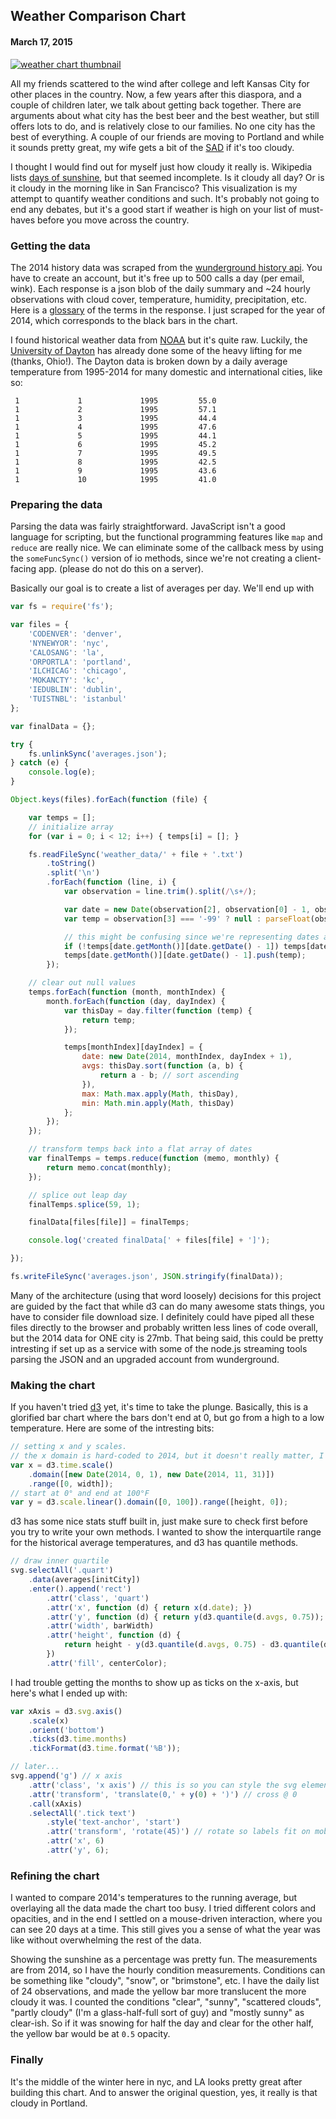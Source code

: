 ## Weather Comparison Chart

#### March 17, 2015

[![weather chart thumbnail](/images/weather_thumb.png)](/demos/weather.html)

All my friends scattered to the wind after college and left Kansas City for other places in the country. Now, a few years after this diaspora, and a couple of children later, we talk about getting back together. There are arguments about what city has the best beer and the best weather, but still offers lots to do, and is relatively close to our families. No one city has the best of everything. A couple of our friends are moving to Portland and while it sounds pretty great, my wife gets a bit of the [SAD](http://www.mayoclinic.org/diseases-conditions/seasonal-affective-disorder/basics/definition/con-20021047) if it's too cloudy.

I thought I would find out for myself just how cloudy it really is. Wikipedia lists [days of sunshine](http://en.wikipedia.org/wiki/Portland,_Oregon#Climate), but that seemed incomplete. Is it cloudy all day? Or is it cloudy in the morning like in San Francisco? This visualization is my attempt to quantify weather conditions and such. It's probably not going to end any debates, but it's a good start if weather is high on your list of must-haves before you move across the country.

### Getting the data

The 2014 history data was scraped from the [wunderground history api](http://www.wunderground.com/weather/api/d/docs?d=data/history&MR=1). You have to create an account, but it's free up to 500 calls a day (per email, wink). Each response is a json blob of the daily summary and ~24 hourly observations with cloud cover, temperature, humidity, precipitation, etc. Here is a [glossary](http://www.wunderground.com/weather/api/d/docs?d=resources/phrase-glossary) of the terms in the response. I just scraped for the year of 2014, which corresponds to the black bars in the chart.

I found historical weather data from [NOAA](ftp://ftp.ncdc.noaa.gov/pub/data/gsod/) but it's quite raw. Luckily, the [University of Dayton](http://academic.udayton.edu/kissock/http/Weather/) has already done some of the heavy lifting for me (thanks, Ohio!). The Dayton data is broken down by a daily average temperature from 1995-2014 for many domestic and international cities, like so:

```
 1             1             1995         55.0
 1             2             1995         57.1
 1             3             1995         44.4
 1             4             1995         47.6
 1             5             1995         44.1
 1             6             1995         45.2
 1             7             1995         49.5
 1             8             1995         42.5
 1             9             1995         43.6
 1             10            1995         41.0
```

### Preparing the data

Parsing the data was fairly straightforward. JavaScript isn't a good language for scripting, but the functional programming features like `map` and `reduce` are really nice. We can eliminate some of the callback mess by using the `someFuncSync()` version of io methods, since we're not creating a client-facing app. (please do not do this on a server).

Basically our goal is to create a list of averages per day. We'll end up with

```javascript
var fs = require('fs');

var files = {
    'CODENVER': 'denver',
    'NYNEWYOR': 'nyc',
    'CALOSANG': 'la',
    'ORPORTLA': 'portland',
    'ILCHICAG': 'chicago',
    'MOKANCTY': 'kc',
    'IEDUBLIN': 'dublin',
    'TUISTNBL': 'istanbul'
};

var finalData = {};

try {
    fs.unlinkSync('averages.json');
} catch (e) {
    console.log(e);
}

Object.keys(files).forEach(function (file) {

    var temps = [];
    // initialize array
    for (var i = 0; i < 12; i++) { temps[i] = []; }

    fs.readFileSync('weather_data/' + file + '.txt')
        .toString()
        .split('\n')
        .forEach(function (line, i) {
            var observation = line.trim().split(/\s+/);

            var date = new Date(observation[2], observation[0] - 1, observation[1]);
            var temp = observation[3] === '-99' ? null : parseFloat(observation[3], 10);

            // this might be confusing since we're representing dates as 0-indexed instead of the js convention of 1-indexed
            if (!temps[date.getMonth()][date.getDate() - 1]) temps[date.getMonth()][date.getDate() - 1] = [];
            temps[date.getMonth()][date.getDate() - 1].push(temp);
        });

    // clear out null values
    temps.forEach(function (month, monthIndex) {
        month.forEach(function (day, dayIndex) {
            var thisDay = day.filter(function (temp) {
                return temp;
            });

            temps[monthIndex][dayIndex] = {
                date: new Date(2014, monthIndex, dayIndex + 1),
                avgs: thisDay.sort(function (a, b) {
                    return a - b; // sort ascending
                }),
                max: Math.max.apply(Math, thisDay),
                min: Math.min.apply(Math, thisDay)
            };
        });
    });

    // transform temps back into a flat array of dates
    var finalTemps = temps.reduce(function (memo, monthly) {
        return memo.concat(monthly);
    });

    // splice out leap day
    finalTemps.splice(59, 1);

    finalData[files[file]] = finalTemps;

    console.log('created finalData[' + files[file] + ']');

});

fs.writeFileSync('averages.json', JSON.stringify(finalData));
```

Many of the architecture (using that word loosely) decisions for this project are guided by the fact that while d3 can do many awesome stats things, you have to consider file download size. I definitely could have piped all these files directly to the browser and probably written less lines of code overall, but the 2014 data for ONE city is 27mb. That being said, this could be pretty intresting if set up as a service with some of the node.js streaming tools parsing the JSON and an upgraded account from wunderground.

### Making the chart
If you haven't tried [d3](http://d3js.org) yet, it's time to take the plunge. Basically, this is a glorified bar chart where the bars don't end at 0, but go from a high to a low temperature. Here are some of the intresting bits:

```javascript
// setting x and y scales.
// the x domain is hard-coded to 2014, but it doesn't really matter, I just picked a year with no leap year.
var x = d3.time.scale()
    .domain([new Date(2014, 0, 1), new Date(2014, 11, 31)])
    .range([0, width]);
// start at 0° and end at 100°F
var y = d3.scale.linear().domain([0, 100]).range([height, 0]);
```
d3 has some nice stats stuff built in, just make sure to check first before you try to write your own methods. I wanted to show the interquartile range for the historical average temperatures, and d3 has quantile methods.

```javascript
// draw inner quartile
svg.selectAll('.quart')
    .data(averages[initCity])
    .enter().append('rect')
        .attr('class', 'quart')
        .attr('x', function (d) { return x(d.date); })
        .attr('y', function (d) { return y(d3.quantile(d.avgs, 0.75)); })
        .attr('width', barWidth)
        .attr('height', function (d) {
            return height - y(d3.quantile(d.avgs, 0.75) - d3.quantile(d.avgs, 0.25));
        })
        .attr('fill', centerColor);
```

I had trouble getting the months to show up as ticks on the x-axis, but here's what I ended up with:

```javascript
var xAxis = d3.svg.axis()
    .scale(x)
    .orient('bottom')
    .ticks(d3.time.months)
    .tickFormat(d3.time.format('%B'));

// later...
svg.append('g') // x axis
    .attr('class', 'x axis') // this is so you can style the svg elements with css
    .attr('transform', 'translate(0,' + y(0) + ')') // cross @ 0
    .call(xAxis)
    .selectAll('.tick text')
        .style('text-anchor', 'start')
        .attr('transform', 'rotate(45)') // rotate so labels fit on mobile
        .attr('x', 6)
        .attr('y', 6);
```

### Refining the chart
I wanted to compare 2014's temperatures to the running average, but overlaying all the data made the chart too busy. I tried different colors and opacities, and in the end I settled on a mouse-driven interaction, where you can see 20 days at a time. This still gives you a sense of what the year was like  without overwhelming the rest of the data.

Showing the sunshine as a percentage was pretty fun. The measurements are from 2014, so I have the hourly condition measurements. Conditions can be something like "cloudy", "snow", or "brimstone", etc. I have the daily list of 24 observations, and made the yellow bar more translucent the more cloudy it was. I counted the conditions "clear", "sunny", "scattered clouds", "partly cloudy" (I'm a glass-half-full sort of guy) and "mostly sunny" as clear-ish. So if it was snowing for half the day and clear for the other half, the yellow bar would be at `0.5` opacity.

### Finally

It's the middle of the winter here in nyc, and LA looks pretty great after building this chart. And to answer the original question, yes, it really is that cloudy in Portland.